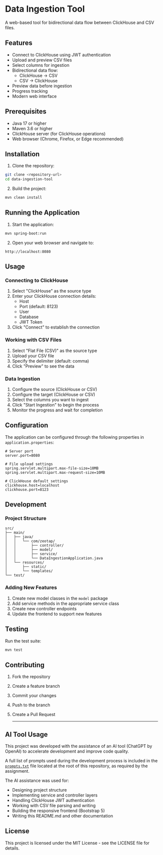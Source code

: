# Data Ingestion Tool

A web-based tool for bidirectional data flow between ClickHouse and CSV files.

## Features

- Connect to ClickHouse using JWT authentication
- Upload and preview CSV files
- Select columns for ingestion
- Bidirectional data flow:
  - ClickHouse → CSV
  - CSV → ClickHouse
- Preview data before ingestion
- Progress tracking
- Modern web interface

## Prerequisites

- Java 17 or higher
- Maven 3.6 or higher
- ClickHouse server (for ClickHouse operations)
- Web browser (Chrome, Firefox, or Edge recommended)

## Installation

1. Clone the repository:
```bash
git clone <repository-url>
cd data-ingestion-tool
```

2. Build the project:
```bash
mvn clean install
```

## Running the Application

1. Start the application:
```bash
mvn spring-boot:run
```

2. Open your web browser and navigate to:
```
http://localhost:8080
```

## Usage

### Connecting to ClickHouse

1. Select "ClickHouse" as the source type
2. Enter your ClickHouse connection details:
   - Host
   - Port (default: 8123)
   - User
   - Database
   - JWT Token
3. Click "Connect" to establish the connection

### Working with CSV Files

1. Select "Flat File (CSV)" as the source type
2. Upload your CSV file
3. Specify the delimiter (default: comma)
4. Click "Preview" to see the data

### Data Ingestion

1. Configure the source (ClickHouse or CSV)
2. Configure the target (ClickHouse or CSV)
3. Select the columns you want to ingest
4. Click "Start Ingestion" to begin the process
5. Monitor the progress and wait for completion

## Configuration

The application can be configured through the following properties in `application.properties`:

```properties
# Server port
server.port=8080

# File upload settings
spring.servlet.multipart.max-file-size=10MB
spring.servlet.multipart.max-request-size=10MB

# ClickHouse default settings
clickhouse.host=localhost
clickhouse.port=8123
```

## Development

### Project Structure

```
src/
├── main/
│   ├── java/
│   │   └── com/zeotap/
│   │       ├── controller/
│   │       ├── model/
│   │       ├── service/
│   │       └── DataIngestionApplication.java
│   └── resources/
│       ├── static/
│       └── templates/
└── test/
```

### Adding New Features

1. Create new model classes in the `model` package
2. Add service methods in the appropriate service class
3. Create new controller endpoints
4. Update the frontend to support new features

## Testing

Run the test suite:
```bash
mvn test
```

## Contributing

1. Fork the repository
2. Create a feature branch
3. Commit your changes
4. Push to the branch
5. Create a Pull Request

   ---

## AI Tool Usage

This project was developed with the assistance of an AI tool (ChatGPT by OpenAI) to accelerate development and improve code quality.

A full list of prompts used during the development process is included in the [`prompts.txt`](./prompts.txt) file located at the root of this repository, as required by the assignment.

The AI assistance was used for:
- Designing project structure
- Implementing service and controller layers
- Handling ClickHouse JWT authentication
- Working with CSV file parsing and writing
- Building the responsive frontend (Bootstrap 5)
- Writing this README.md and other documentation



## License

This project is licensed under the MIT License - see the LICENSE file for details. 
